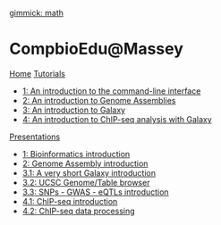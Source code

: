 [gimmick: math]()
# CompbioEdu@Massey

[Home](index.md)
[Tutorials]()

  - [1: An introduction to the command-line interface](cli/index.md)
  - [2: An introduction to Genome Assemblies](genome-assembly/index.md)
  - [3: An introduction to Galaxy](galaxy-intro/index.md)
  - [4: An introduction to ChIP-seq analysis with Galaxy](galaxy-chipseq/index.md)

[Presentations]()

  - [1: Bioinformatics introduction](http://dx.doi.org/10.6084/m9.figshare.1506799)
  - [2: Genome Assembly introduction](http://dx.doi.org/10.6084/m9.figshare.1506793)
  - [3.1: A very short Galaxy introduction](http://dx.doi.org/10.6084/m9.figshare.1537481)
  - [3.2: UCSC Genome/Table browser](http://dx.doi.org/10.6084/m9.figshare.1537482)
  - [3.3: SNPs - GWAS - eQTLs introduction](http://dx.doi.org/10.6084/m9.figshare.1515026)
  - [4.1: ChIP-seq introduction]()
  - [4.2: ChIP-seq data processing]()
